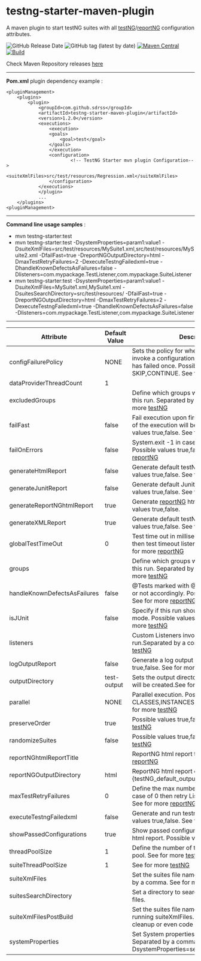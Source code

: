 # testng-starter-maven-plugin

A maven plugin to start testNG suites with all [testNG](https://testng.org/doc/)/[reportNG](https://github.com/sdrss/reportNG) configuration attributes.

![GitHub Release Date](https://img.shields.io/github/release-date/sdrss/testng-starter-maven-plugin) ![GitHub tag (latest by date)](https://img.shields.io/github/v/tag/sdrss/testng-starter-maven-plugin)
[![Maven Central](https://img.shields.io/maven-central/v/com.github.sdrss/testng-starter-maven-plugin?style=blue)](https://img.shields.io/maven-central/v/com.github.sdrss/testng-starter-maven-plugin) 
[![Build](https://github.com/sdrss/maven-testng-starter-plugin/workflows/Java_CI/badge.svg)](https://github.com/sdrss/maven-testng-starter-plugin/workflows/Java_CI/badge.svg)

Check Maven Repository releases [here](https://mvnrepository.com/artifact/com.github.sdrss/testng-starter-maven-plugin)

** **
 **Pom.xml** plugin dependency example :
```
<pluginManagement>
	<plugins>
		<plugin>
			<groupId>com.github.sdrss</groupId>
			<artifactId>testng-starter-maven-plugin</artifactId>
			<version>1.2.0</version>
			<executions>
				<execution>
				<goals>
					<goal>test</goal>
				</goals>
				</execution>
				<configuration>
				        <!-- TestNG Starter mvn plugin Configuration-->
				        <suiteXmlFiles>src/test/resources/Regression.xml</suiteXmlFiles>
				</configuration>
			</executions>
         	</plugin>
        	...
  	</plugins>
<pluginManagement> 
 ```
** ** 
 
**Command line usage samples** : 
 * mvn testng-starter:test
 * mvn testng-starter:test -DsystemProperties=param1:value1 -DsuiteXmlFiles=src/test/resources/MySuite1.xml,src/test/resources/MySuite2.xml -DfailFast=true -DreportNGOutputDirectory=html -DmaxTestRetryFailures=2 -DexecuteTestngFailedxml=true -DhandleKnownDefectsAsFailures=false -Dlisteners=com.mypackage.TestListener,com.mypackage.SuiteListener
 * mvn testng-starter:test -DsystemProperties=param1:value1 -DsuiteXmlFiles=MySuite1.xml,MySuite1.xml -DsuitesSearchDirectory=src/test/resources/ -DfailFast=true -DreportNGOutputDirectory=html -DmaxTestRetryFailures=2 -DexecuteTestngFailedxml=true -DhandleKnownDefectsAsFailures=false -Dlisteners=com.mypackage.TestListener,com.mypackage.SuiteListener

** ** 
| Attribute | Default Value | Description |
|-----------|-------------|---------------|
|configFailurePolicy           | NONE        |Sets the policy for whether or not to ever invoke a configuration method again after it has failed once. Possible values are SKIP,CONTINUE. See for more [testNG](https://testng.org/doc)|
|dataProviderThreadCount       |  1          |               |
|excludedGroups                |             |Define which groups will be excluded from this run. Separated by a comma. See for more [testNG](https://testng.org/doc)|
|failFast                      | false       |Fail execution upon first test failure. The rest of the execution will be skipped. Possible values true,false. See for more [reportNG](https://github.com/sdrss/reportNG)|
|failOnErrors                  | false       |System.exit -1 in case of test failures. Possible values true,false. See for more [reportNG](https://github.com/sdrss/reportNG)|
|generateHtmlReport            | false       |Generate default testNG html report. Possible values true,false. See for more [testNG](https://testng.org/doc)|
|generateJunitReport           | false       |Generate default Junit report. Possible values true,false. See for more [testNG](https://testng.org/doc)|
|generateReportNGhtmlReport    | true        |Generate [reportNG](https://github.com/sdrss/reportNG) html report. Possible values true,false.|
|generateXMLReport             | true        |Generate default testNG xml report. Possible values true,false.  See for more [testNG](https://testng.org/doc)|
|globalTestTimeOut             | 0           |Test time out in milliseconds. In case of 0 then test timeout listener is not invoked. See for more [reportNG](https://github.com/sdrss/reportNG)|
|groups                        |             |Define which groups will be included from this run. Separated by a comma. See for more [testNG](https://testng.org/doc)|
|handleKnownDefectsAsFailures  | false       |@Tests marked with @KnownDefect will fail or not accordingly. Possible values true,false. See for more [reportNG](https://github.com/sdrss/reportNG)|
|isJUnit                       | false       |Specify if this run should be made in JUnit mode. Possible values true,false. See for more [testNG](https://testng.org/doc)|
|listeners                     |             |Custom Listeners invoked into testNG run.Separated by a comma. See for more [testNG](https://testng.org/doc)|
|logOutputReport               | false       |Generate a log output report. Possible values true,false. See for more [reportNG](https://github.com/sdrss/reportNG)|
|outputDirectory               | test-output |Sets the output directory where the reports will be created.See for more [reportNG](https://github.com/sdrss/reportNG)|
|parallel                      | NONE        |Parallel execution. Possible values are CLASSES,INSTANCES,METHODS,TEST. See for more [testNG](https://testng.org/doc)|
|preserveOrder                 | true        |Possible values true,false. See for more [testNG](https://testng.org/doc)|
|randomizeSuites               | false       |Possible values true,false. See for more [testNG](https://testng.org/doc)|
|reportNGhtmlReportTitle       |             |ReportNG html report title. See for more [reportNG](https://github.com/sdrss/reportNG)|
|reportNGOutputDirectory       | html        |ReportNG html report output path. Default {testNG_default_output_directory}/reportNG|
|maxTestRetryFailures          | 0           |Define the max number of retries for a test. In case of 0 then retry Listener is not invoked. See for more [reportNG](https://github.com/sdrss/reportNG)|
|executeTestngFailedxml        | false       |Generate and run testng-failed.xml. Possible values true,false. See for more [testNG](https://testng.org/doc)|
|showPassedConfigurations      | true        |Show passed configuration into [reportNG](https://github.com/sdrss/reportNG) html report. Possible values true,false.|
|threadPoolSize                | 1           |Define the number of threads in the thread pool. See for more [testNG](https://testng.org/doc)|
|suiteThreadPoolSize           | 1           |See for more [testNG](https://testng.org/doc)               |
|suiteXmlFiles                 |             |Set the suites file names to be run ,separated by a comma. See for more [testNG](https://testng.org/doc)|
|suitesSearchDirectory         |             |Set a directory to search for testNG suite xml files.|
|suiteXmlFilesPostBuild        |             |Set the suites file names to be run after running suiteXmlFiles. This can be used for cleanup or even code coverage actions.|
|systemProperties              |             |Set System properties as key:value Separated by a comma. For example : DsystemProperties=serverXML:myserver.xml |
